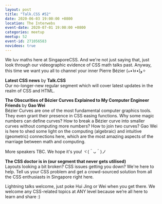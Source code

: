 ```yaml
---
layout: post
title: "Talk.CSS #52"
date: 2020-06-03 19:00:00 +0800
location: The Interwebs
event-date: 2020-07-01 19:00:00 +0800
categories: meetup
meetup: 52
event-id: 271056583
novideos: true
---
```

We luv maths here at SingaporeCSS. And we're not just saying that, just look through our videographic evidence of CSS math talks past. Anyway, this time we want you all to channel your inner Pierre Bézier <span class="o-kaomoji">(๑•̀ㅂ•́)و✧</span>

**Latest CSS news** by **Talk.CSS**  
Our no-longer-new regular segment which will cover latest updates in the realm of CSS and HTML.

**The Obscurities of Bézier Curves Explained to My Computer Engineer Friends** by **Gao Wei**  
Bézier Curves are one of the most fundamental computer graphics tools. They even grant their presence in CSS easing functions. Why some magic numbers can define curves? How to break a Bézier curve into smaller curves without computing more numbers? How to join two curves?
Gao Wei is here to shed some light on the computing (algebraic) and intuitive (geometric) connections here, which are the most amazing aspects of the marriage between math and computing.

More speakers TBC. We hope it's you! <span class="o-kaomoji">ヾ(＾ᴗ＾)ノ</span>

**The CSS doctor is in (our segment that never gets utilised)**  
Layouts looking a bit broken? CSS issues getting you down? We're here to help. Tell us your CSS problem and get a crowd-sourced solution from all the CSS enthusiasts in Singapore right here.

Lightning talks welcome, just poke Hui Jing or Wei when you get there. We welcome any CSS-related topics at ANY level because we’re all here to learn and share :)
